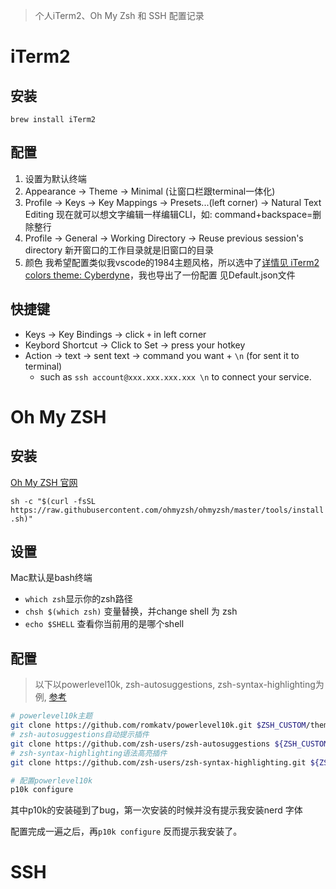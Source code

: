 > 个人iTerm2、Oh My Zsh 和 SSH 配置记录



# iTerm2

## 安装 

`brew install iTerm2  `

## 配置

1. 设置为默认终端
2. Appearance -> Theme -> Minimal (让窗口栏跟terminal一体化)
3. Profile -> Keys -> Key Mappings -> Presets...(left corner) -> Natural Text Editing 
  现在就可以想文字编辑一样编辑CLI，如: command+backspace=删除整行
4. Profile -> General -> Working Directory -> Reuse previous session's directory
  新开窗口的工作目录就是旧窗口的目录
5. 颜色 我希望配置类似我vscode的1984主题风格，所以选中了[详情见 iTerm2 colors theme: Cyberdyne](https://iterm2colorschemes.com/)，我也导出了一份配置 见Default.json文件

## 快捷键

+ Keys -> Key Bindings -> click `+` in left corner
+ Keybord Shortcut -> Click to Set -> press your hotkey
+ Action -> text -> sent text -> command you want + `\n` (for sent it to terminal)
  + such as `ssh account@xxx.xxx.xxx.xxx \n` to connect your service.

# Oh My ZSH



## 安装

[Oh My ZSH 官网](https://ohmyz.sh/)

`sh -c "$(curl -fsSL https://raw.githubusercontent.com/ohmyzsh/ohmyzsh/master/tools/install.sh)"`

## 设置

Mac默认是bash终端

+ `which zsh`显示你的zsh路径
+ `chsh $(which zsh)` 变量替换，并change shell 为 zsh
+ `echo $SHELL` 查看你当前用的是哪个shell


## 配置

> 以下以powerlevel10k, zsh-autosuggestions, zsh-syntax-highlighting为例, [参考](https://www.geekhour.net/2023/10/21/linux-terminal/#3-5-%E5%AE%89%E8%A3%85Zsh%E4%B8%BB%E9%A2%98%E5%92%8C%E6%8F%92%E4%BB%B6)

```bash
# powerlevel10k主题
git clone https://github.com/romkatv/powerlevel10k.git $ZSH_CUSTOM/themes/powerlevel10k
# zsh-autosuggestions自动提示插件
git clone https://github.com/zsh-users/zsh-autosuggestions ${ZSH_CUSTOM:-~/.oh-my-zsh/custom}/plugins/zsh-autosuggestions
# zsh-syntax-highlighting语法高亮插件
git clone https://github.com/zsh-users/zsh-syntax-highlighting.git ${ZSH_CUSTOM:-~/.oh-my-zsh/custom}/plugins/zsh-syntax-highlighting

# 配置powerlevel10k
p10k configure
```

其中p10k的安装碰到了bug，第一次安装的时候并没有提示我安装nerd 字体

配置完成一遍之后，再`p10k configure` 反而提示我安装了。



# SSH

